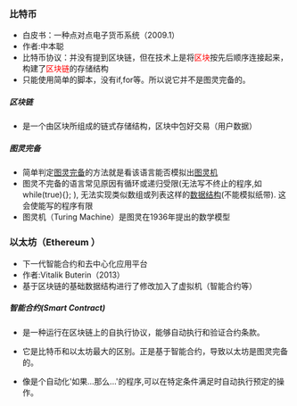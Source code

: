 ### 比特币

- 白皮书：一种点对点电子货币系统（2009.1）
- 作者:中本聪
- 比特币协议：并没有提到区块链，但在技术上是将<font color="red">区块</font>按先后顺序连接起来，构建了<font color="red">区块链</font>的存储结构
- 只能使用简单的脚本，没有if,for等。所以说它并不是图灵完备的。



##### 区块链

- 是一个由区块所组成的链式存储结构，区块中包好交易（用户数据）

##### 图灵完备

- 简单判定[图灵完备](https://zhida.zhihu.com/search?content_id=1004685&content_type=Answer&match_order=1&q=图灵完备&zd_token=eyJhbGciOiJIUzI1NiIsInR5cCI6IkpXVCJ9.eyJpc3MiOiJ6aGlkYV9zZXJ2ZXIiLCJleHAiOjE3Mzk0OTY1MzUsInEiOiLlm77ngbXlrozlpIciLCJ6aGlkYV9zb3VyY2UiOiJlbnRpdHkiLCJjb250ZW50X2lkIjoxMDA0Njg1LCJjb250ZW50X3R5cGUiOiJBbnN3ZXIiLCJtYXRjaF9vcmRlciI6MSwiemRfdG9rZW4iOm51bGx9.P0FMK5zqjaUAoRggsKSMpjuRoKgS0OUJ4VlboKHw1dE&zhida_source=entity)的方法就是看该语言能否模拟出[图灵机](https://zhida.zhihu.com/search?content_id=1004685&content_type=Answer&match_order=1&q=图灵机&zd_token=eyJhbGciOiJIUzI1NiIsInR5cCI6IkpXVCJ9.eyJpc3MiOiJ6aGlkYV9zZXJ2ZXIiLCJleHAiOjE3Mzk0OTY1MzUsInEiOiLlm77ngbXmnLoiLCJ6aGlkYV9zb3VyY2UiOiJlbnRpdHkiLCJjb250ZW50X2lkIjoxMDA0Njg1LCJjb250ZW50X3R5cGUiOiJBbnN3ZXIiLCJtYXRjaF9vcmRlciI6MSwiemRfdG9rZW4iOm51bGx9.VkBFxO3j6LQveJmVYkbFE_EIO81fBeiupccNoy1Ygxg&zhida_source=entity)
- 图灵不完备的语言常见原因有循环或递归受限(无法写不终止的程序,如 while(true){}; ), 无法实现类似数组或列表这样的[数据结构](https://zhida.zhihu.com/search?content_id=1004685&content_type=Answer&match_order=1&q=数据结构&zd_token=eyJhbGciOiJIUzI1NiIsInR5cCI6IkpXVCJ9.eyJpc3MiOiJ6aGlkYV9zZXJ2ZXIiLCJleHAiOjE3Mzk0OTY1MzUsInEiOiLmlbDmja7nu5PmnoQiLCJ6aGlkYV9zb3VyY2UiOiJlbnRpdHkiLCJjb250ZW50X2lkIjoxMDA0Njg1LCJjb250ZW50X3R5cGUiOiJBbnN3ZXIiLCJtYXRjaF9vcmRlciI6MSwiemRfdG9rZW4iOm51bGx9.7sbBe_B3YbhGON3OE2SroflomSwPWhN-5sBqUDVtY5g&zhida_source=entity)(不能模拟纸带). 这会使能写的程序有限
- 图灵机（Turing Machine）是图灵在1936年提出的数学模型



### 以太坊（Ethereum ）

- 下一代智能合约和去中心化应用平台
- 作者:Vitalik Buterin（2013）
- 基于区块链的基础数据结构进行了修改加入了虚拟机（智能合约等）

##### 智能合约(Smart Contract)

- 是一种运行在区块链上的自执行协议，能够自动执行和验证合约条款。

- 它是比特币和以太坊最大的区别。正是基于智能合约，导致以太坊是图灵完备的。

- 像是个自动化'如果...那么...'的程序,可以在特定条件满足时自动执行预定的操作。

  
